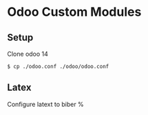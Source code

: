 # Odoo Custom Modules

## Setup

Clone odoo 14

```
$ cp ./odoo.conf ./odoo/odoo.conf
```

## Latex

Configure latext to biber %